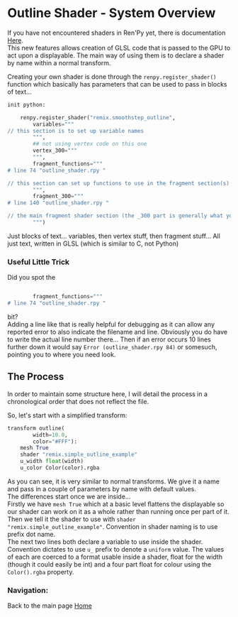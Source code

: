 # Outline Shader - System Overview

If you have not encountered shaders in Ren'Py yet, there is documentation [Here](https://www.renpy.org/doc/html/model.html).  
This new features allows creation of GLSL code that is passed to the GPU to act upon a displayable. The main way of using them is to declare a shader by name within a normal transform. 

Creating your own shader is done through the `renpy.register_shader()` function which basically has parameters that can be used to pass in blocks of text...

```py
init python:

    renpy.register_shader("remix.smoothstep_outline",
        variables="""
// this section is to set up variable names 
        """,
        ## not using vertex code on this one
        vertex_300="""
        """,
        fragment_functions="""
# line 74 "outline_shader.rpy "

// this section can set up functions to use in the fragment section(s)
        """,
        fragment_300="""
# line 140 "outline_shader.rpy "

// the main fragment shader section (the _300 part is generally what you would use to indicate main)
        """)
```
Just blocks of text... variables, then vertex stuff, then fragment stuff... All just text, written in GLSL (which is similar to C, not Python)  

### Useful Little Trick  
Did you spot the 
```py

        fragment_functions="""
# line 74 "outline_shader.rpy "
```
bit?  
Adding a line like that is really helpful for debugging as it can allow any reported error to also indicate the filename and line. Obviously you do have to write the actual line number there... Then if an error occurs 10 lines further down it would say `Error (outline_shader.rpy 84)` or somesuch, pointing you to where you need look.


## The Process

In order to maintain some structure here, I will detail the process in a chronological order that does not reflect the file.  

So, let's start with a simplified transform:  
```py
transform outline(
        width=10.0, 
        color="#FFF"):
    mesh True
    shader "remix.simple_outline_example"
    u_width float(width)
    u_color Color(color).rgba
```
As you can see, it is very similar to normal transforms. We give it a name and pass in a couple of parameters by name with default values.  
The differences start once we are inside...  
Firstly we have `mesh True` which at a basic level flattens the displayable so our shader can work on it as a whole rather than running once per part of it.  
Then we tell it the shader to use with `shader "remix.simple_outline_example"`. Convention in shader naming is to use prefix dot name.  
The next two lines both declare a variable to use inside the shader. Convention dictates to use `u_` prefix to denote a `uniform` value. The values of each are coerced to a format usable inside a shader, float for the width (though it could easily be int) and a four part float for colour using the `Color().rgba` property.




### Navigation:

Back to the main page [Home](README.md)
